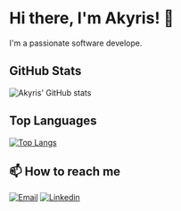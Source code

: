 # Hi there, I'm Akyris! 👋

I'm a passionate software develope.
## GitHub Stats

![Akyris' GitHub stats](https://github-readme-stats.vercel.app/api?username=AkyrisPinange&include_all_commits=true&show_icons=true&theme=radical)

## Top Languages

[![Top Langs](https://github-readme-stats.vercel.app/api/top-langs/?username=AkyrisPinange&layout=compact)](https://github.com/AkyrisPinange/github-readme-stats)





## 📫 How to reach me

[![Email](https://img.shields.io/badge/Gmail-D14836?style=for-the-badge&logo=gmail&logoColor=white)](akyris.2903@gmail.com)  [![Linkedin](https://img.shields.io/badge/LinkedIn-0077B5?style=for-the-badge&logo=linkedin&logoColor=white)](https://www.linkedin.com/in/akyris-pinange/)

